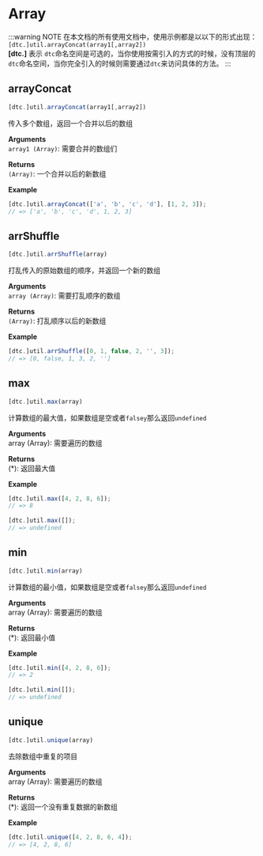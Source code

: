# Array

:::warning NOTE
在本文档的所有使用文档中，使用示例都是以以下的形式出现：  
`[dtc.]util.arrayConcat(array1[,array2])`  
**[dtc.]** 表示 `dtc`命名空间是可选的，当你使用按需引入的方式的时候，没有顶层的`dtc`命名空间，当你完全引入的时候则需要通过`dtc`来访问具体的方法。
:::

## arrayConcat

```js
[dtc.]util.arrayConcat(array1[,array2])
```
传入多个数组，返回一个合并以后的数组

**Arguments**  
  `array1 (Array)`: 需要合并的数组们 

**Returns**  
  `(Array)`: 一个合并以后的新数组

**Example**

```js
[dtc.]util.arrayConcat(['a', 'b', 'c', 'd'], [1, 2, 3]);
// => ['a', 'b', 'c', 'd', 1, 2, 3]
```

## arrShuffle

```js
[dtc.]util.arrShuffle(array)
```
打乱传入的原始数组的顺序，并返回一个新的数组

**Arguments**  
 `array (Array)`: 需要打乱顺序的数组

**Returns**  
`(Array)`: 打乱顺序以后的新数组

**Example**

```js
[dtc.]util.arrShuffle([0, 1, false, 2, '', 3]);
// => [0, false, 1, 3, 2, '']
```

## max

```js
[dtc.]util.max(array)
```
计算数组的最大值，如果数组是空或者`falsey`那么返回`undefined`

**Arguments**  
array (Array): 需要遍历的数组

**Returns**  
(*): 返回最大值

**Example**  
```js
[dtc.]util.max([4, 2, 8, 6]);
// => 8
 
[dtc.]util.max([]);
// => undefined
```

## min

```js
[dtc.]util.min(array)
```
计算数组的最小值，如果数组是空或者`falsey`那么返回`undefined`

**Arguments**  
array (Array): 需要遍历的数组

**Returns**  
(*): 返回最小值

**Example**

```js
[dtc.]util.min([4, 2, 8, 6]);
// => 2
 
[dtc.]util.min([]);
// => undefined
```

## unique

```js
[dtc.]util.unique(array)
```
去除数组中重复的项目

**Arguments**  
array (Array): 需要遍历的数组

**Returns**  
(*): 返回一个没有重复数据的新数组

**Example**

```js
[dtc.]util.unique([4, 2, 8, 6, 4]);
// => [4, 2, 8, 6]
```